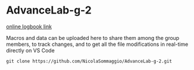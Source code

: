 # AdvanceLab-g-2

[online logbook link](https://hackmd.io/SONAh2dRR829__GncLGHfw) 

Macros and data can be uploaded here to share them among the group members, to track changes, and to get all the file modifications in real-time directly on VS Code

```
git clone https://github.com/NicolaSommaggio/AdvanceLab-g-2.git
```

